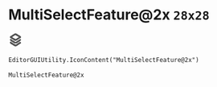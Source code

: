 # MultiSelectFeature@2x `28x28`
<img src="/img/MultiSelectFeature@2x.png" width=28 height=28>

``` CSharp
EditorGUIUtility.IconContent("MultiSelectFeature@2x")
```
```
MultiSelectFeature@2x
```
